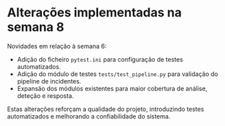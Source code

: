 # Alterações implementadas na semana 8

Novidades em relação à semana 6:

- Adição do ficheiro `pytest.ini` para configuração de testes automatizados.
- Adição do módulo de testes `tests/test_pipeline.py` para validação do pipeline de incidentes.
- Expansão dos módulos existentes para maior cobertura de análise, deteção e resposta.

Estas alterações reforçam a qualidade do projeto, introduzindo testes automatizados e melhorando a confiabilidade do sistema.
